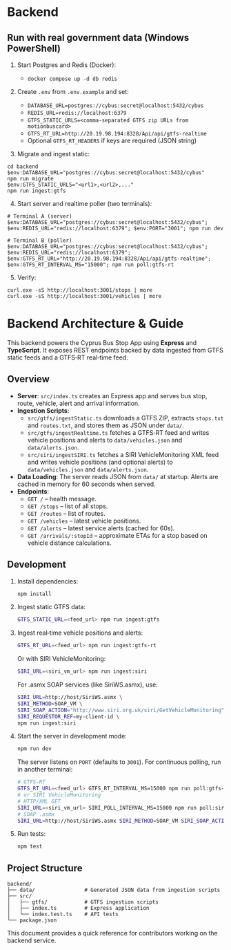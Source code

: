# Backend

## Run with real government data (Windows PowerShell)

1. Start Postgres and Redis (Docker):
   - `docker compose up -d db redis`

2. Create `.env` from `.env.example` and set:
   - `DATABASE_URL=postgres://cybus:secret@localhost:5432/cybus`
   - `REDIS_URL=redis://localhost:6379`
   - `GTFS_STATIC_URLS=<comma-separated GTFS zip URLs from motionbuscard>`
   - `GTFS_RT_URL=http://20.19.98.194:8328/Api/api/gtfs-realtime`
   - Optional `GTFS_RT_HEADERS` if keys are required (JSON string)

3. Migrate and ingest static:
```
cd backend
$env:DATABASE_URL="postgres://cybus:secret@localhost:5432/cybus"
npm run migrate
$env:GTFS_STATIC_URLS="<url1>,<url2>,..."
npm run ingest:gtfs
```

4. Start server and realtime poller (two terminals):
```
# Terminal A (server)
$env:DATABASE_URL="postgres://cybus:secret@localhost:5432/cybus"; $env:REDIS_URL="redis://localhost:6379"; $env:PORT="3001"; npm run dev

# Terminal B (poller)
$env:DATABASE_URL="postgres://cybus:secret@localhost:5432/cybus"; $env:REDIS_URL="redis://localhost:6379"; $env:GTFS_RT_URL="http://20.19.98.194:8328/Api/api/gtfs-realtime"; $env:GTFS_RT_INTERVAL_MS="15000"; npm run poll:gtfs-rt
```

5. Verify:
```
curl.exe -sS http://localhost:3001/stops | more
curl.exe -sS http://localhost:3001/vehicles | more
```

# Backend Architecture & Guide

This backend powers the Cyprus Bus Stop App using **Express** and **TypeScript**.
It exposes REST endpoints backed by data ingested from GTFS static feeds and
a GTFS‑RT real‑time feed.

## Overview
- **Server**: `src/index.ts` creates an Express app and serves bus stop, route,
  vehicle, alert and arrival information.
- **Ingestion Scripts**:
  - `src/gtfs/ingestStatic.ts` downloads a GTFS ZIP, extracts `stops.txt` and
    `routes.txt`, and stores them as JSON under `data/`.
  - `src/gtfs/ingestRealtime.ts` fetches a GTFS‑RT feed and writes vehicle
    positions and alerts to `data/vehicles.json` and `data/alerts.json`.
   - `src/siri/ingestSIRI.ts` fetches a SIRI VehicleMonitoring XML feed and writes
      vehicle positions (and optional alerts) to `data/vehicles.json` and `data/alerts.json`.
- **Data Loading**: The server reads JSON from `data/` at startup. Alerts are
  cached in memory for 60 seconds when served.
- **Endpoints**:
  - `GET /` – health message.
  - `GET /stops` – list of all stops.
  - `GET /routes` – list of routes.
  - `GET /vehicles` – latest vehicle positions.
  - `GET /alerts` – latest service alerts (cached for 60s).
  - `GET /arrivals/:stopId` – approximate ETAs for a stop based on vehicle
    distance calculations.

## Development
1. Install dependencies:
   ```bash
   npm install
   ```
2. Ingest static GTFS data:
   ```bash
   GTFS_STATIC_URL=<feed_url> npm run ingest:gtfs
   ```
3. Ingest real‑time vehicle positions and alerts:
   ```bash
   GTFS_RT_URL=<feed_url> npm run ingest:gtfs-rt
   ```
   Or with SIRI VehicleMonitoring:
   ```bash
   SIRI_URL=<siri_vm_url> npm run ingest:siri
   ```
   For .asmx SOAP services (like SiriWS.asmx), use:
   ```bash
   SIRI_URL=http://host/SiriWS.asmx \
   SIRI_METHOD=SOAP_VM \
   SIRI_SOAP_ACTION="http://www.siri.org.uk/siri/GetVehicleMonitoring" \
   SIRI_REQUESTOR_REF=my-client-id \
   npm run ingest:siri
   ```
4. Start the server in development mode:
   ```bash
   npm run dev
   ```
   The server listens on `PORT` (defaults to `3001`).
   For continuous polling, run in another terminal:
   ```bash
   # GTFS-RT
   GTFS_RT_URL=<feed_url> GTFS_RT_INTERVAL_MS=15000 npm run poll:gtfs-rt
   # or SIRI VehicleMonitoring
   # HTTP/XML GET
   SIRI_URL=<siri_vm_url> SIRI_POLL_INTERVAL_MS=15000 npm run poll:siri
   # SOAP .asmx
   SIRI_URL=http://host/SiriWS.asmx SIRI_METHOD=SOAP_VM SIRI_SOAP_ACTION="http://www.siri.org.uk/siri/GetVehicleMonitoring" npm run poll:siri
   ```
5. Run tests:
   ```bash
   npm test
   ```

## Project Structure
```
backend/
├── data/                # Generated JSON data from ingestion scripts
├── src/
│   ├── gtfs/            # GTFS ingestion scripts
│   ├── index.ts         # Express application
│   └── index.test.ts    # API tests
└── package.json
```

This document provides a quick reference for contributors working on the
backend service.
